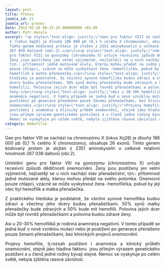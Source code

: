 ```yaml
---
layout: post
title: Přenos
joomla_id: 21
joomla_url: prenos
date: 2012-02-28 08:35:24.000000000 +01:00
author: Petr Hasala
excerpt: "<p style=\"text-align: justify;\">Gen pro faktor VIII se nachází na chromozómu
  X (lokus Xq28) je dlouhý 186 000 pb (0,1 % celého X chromozomu), obsahuje 26 exonů.
  Tímto genem kódovaný protein je složen z 2351 aminokyselin o celkové relativní hmotnosti
  267 039 daltonů (obr.2).</p>\r\n<p style=\"text-align: justify;\">Umístění genu
  pro faktor VIII na gonozomu (chromozómu X) určuje recesivní způsob dědičnosti onemocnění.
  Ženy jsou postiženy jen velmi výjimečně, nejčastěji se u nich nachází stav přenašečství,
  tzn.: přítomnost jedné mutované alely, kterou mohou předat na svého potomka. Onemocní
  pouze chlapci, vzácně se může vyskytnout žena -hemofilička, pokud by její otec byl
  hemofilik a matka přenašečka.</p>\r\n<p style=\"text-align: justify;\">Z praktického
  hlediska je podstatné, že všichni synové hemofilika budou zdraví a všechny jeho
  dcery budou přenašečkami. 50% synů matky přenašečky bude zdravých a 50% bude mít
  hemofilii. Polovina jejich dcer může být rovněž přenašečkami a polovina budou zdravé
  ženy.</p>\r\n<p style=\"text-align: justify;\">Asi u 20-30% hemofiliků je rodinná
  anamnéza negativní. V tomto případě se jedná buď o nově vzniklou mutaci nebo je
  postižení po generace přenášeno pouze ženami přenašečkami, bez klinických projevů
  onemocnění.</p>\r\n<p style=\"text-align: justify;\">Projevy hemofilie, tj.rozsah
  postižení i anamnéza a klinický průběh onemocnění, stejně jako hladina faktoru 
  jsou přímým výrazem genetického postižení a u členů jedné rodiny bývají stejné.
  Nemoc se vyskytuje po celém světě, nebyla zjištěna rasová závislost.</p>"
category: Hemofilie
---
```

<p style="text-align: justify;">Gen pro faktor VIII se nachází na chromozómu X (lokus Xq28) je dlouhý 186 000 pb (0,1 % celého X chromozomu), obsahuje 26 exonů. Tímto genem kódovaný protein je složen z 2351 aminokyselin o celkové relativní hmotnosti 267 039 daltonů (obr.2).</p>
<p style="text-align: justify;">Umístění genu pro faktor VIII na gonozomu (chromozómu X) určuje recesivní způsob dědičnosti onemocnění. Ženy jsou postiženy jen velmi výjimečně, nejčastěji se u nich nachází stav přenašečství, tzn.: přítomnost jedné mutované alely, kterou mohou předat na svého potomka. Onemocní pouze chlapci, vzácně se může vyskytnout žena -hemofilička, pokud by její otec byl hemofilik a matka přenašečka.</p>
<p style="text-align: justify;">Z praktického hlediska je podstatné, že všichni synové hemofilika budou zdraví a všechny jeho dcery budou přenašečkami. 50% synů matky přenašečky bude zdravých a 50% bude mít hemofilii. Polovina jejich dcer může být rovněž přenašečkami a polovina budou zdravé ženy.</p>
<p style="text-align: justify;">Asi u 20-30% hemofiliků je rodinná anamnéza negativní. V tomto případě se jedná buď o nově vzniklou mutaci nebo je postižení po generace přenášeno pouze ženami přenašečkami, bez klinických projevů onemocnění.</p>
<p style="text-align: justify;">Projevy hemofilie, tj.rozsah postižení i anamnéza a klinický průběh onemocnění, stejně jako hladina faktoru  jsou přímým výrazem genetického postižení a u členů jedné rodiny bývají stejné. Nemoc se vyskytuje po celém světě, nebyla zjištěna rasová závislost.</p>
